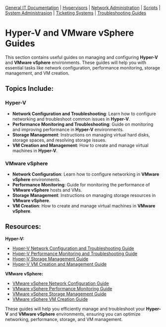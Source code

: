 [General IT Documentation](../README.md) | [Hypervisors](../Hypervisors/README.md) | [Network Administration](../Network%20Administration/Network%20Configuration%20Basics.md) | [Scripts](../Scripts/README.md) | [System Administrasion](../System%20Administration/README.md) | [Ticketing Systems](../Ticketing%20Systems/README.md) | [Troubleshooting Guides](../Troubleshooting%20Guides/IT%20Troubleshooting%20Documentation.md)
# Hyper-V and VMware vSphere Guides

This section contains useful guides on managing and configuring **Hyper-V** and **VMware vSphere** environments. These guides will help you with essential tasks like network configuration, performance monitoring, storage management, and VM creation.

## Topics Include:

### Hyper-V
- **Network Configuration and Troubleshooting**: Learn how to configure networking and troubleshoot common issues in **Hyper-V**.
- **Performance Monitoring and Troubleshooting**: Guide on monitoring and improving performance in **Hyper-V** environments.
- **Storage Management**: Instructions on managing virtual hard disks, storage spaces, and resolving storage issues.
- **VM Creation and Management**: How to create and manage virtual machines in **Hyper-V**.

### VMware vSphere
- **Network Configuration**: Learn how to configure networking in **VMware vSphere** environments.
- **Performance Monitoring**: Guide for monitoring the performance of **VMware vSphere** hosts and VMs.
- **Storage Management**: Instructions on managing storage resources in **VMware vSphere**.
- **VM Creation**: How to create and manage virtual machines in **VMware vSphere**.

## Resources:

**Hyper-V:**
- [Hyper-V Network Configuration and Troubleshooting Guide](Hyper-V/Hyper-V%20Network%20Configuration%20and%20Troubleshooting%20Guide.md)
- [Hyper-V Performance Monitoring and Troubleshooting Guide](Hyper-V/hyper%20v%20performance%20monitoring%20and%20troubleshooting)
- [Hyper-V Storage Management Guide](Hyper-V/Hyper-V%20Storage%20Management%20Guide.md)
- [Hyper-V VM Creation and Management Guide](Hyper-V/hyper-v%20vm%20creation%20and%20management)

**VMware vSphere:**
- [VMware vSphere Network Configuration Guide](VMware%20vSphere/VMware%20vSphere%20Network%20Configuration%20Guide.md)
- [VMware vSphere Performance Monitoring Guide](VMware%20vSphere/VMware%20vSphere%20Performance%20Monitoring%20Guide.md)
- [VMware vSphere Storage Management Guide](VMware%20vSphere/VMware%20vSphere%20Storage%20Management%20Guide.md)
- [VMware vSphere VM Creation Guide](VMware%20vSphere/VMware%20vSphere%20VM%20Creation%20Guide.md)

These guides will help you efficiently manage and troubleshoot your **Hyper-V** and **VMware vSphere** environments, ensuring you can optimize networking, performance, storage, and VM management.
